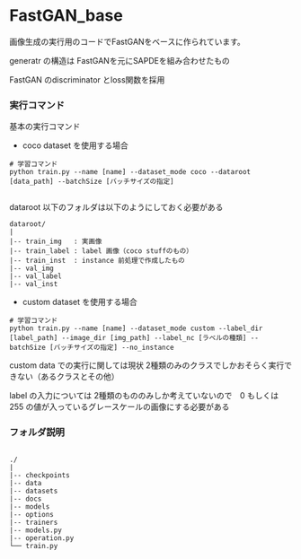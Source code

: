 
# FastGAN_base

画像生成の実行用のコードでFastGANをベースに作られています。

generatr の構造は FastGANを元にSAPDEを組み合わせたもの

FastGAN のdiscriminator とloss関数を採用

### 実行コマンド

基本の実行コマンド

- coco dataset を使用する場合

```
# 学習コマンド
python train.py --name [name] --dataset_mode coco --dataroot [data_path] --batchSize [バッチサイズの指定] 


```

dataroot 以下のフォルダは以下のようにしておく必要がある

```
dataroot/
|
|-- train_img   : 実画像
|-- train_label : label 画像（coco stuffのもの）
|-- train_inst  : instance 前処理で作成したもの
|-- val_img
|-- val_label
|-- val_inst

```

<!-- 
テストコマンドについて
以下のもので追加に指定することも可能、他にもある
```
--results_dir : 結果の出力先
--how_many    : 出力する画像枚数（生成する枚数）
--which_epoch : いつのモデルを使うか（指定がなければdefaltで最後のものが使われる）

``` -->

- custom dataset を使用する場合

```
# 学習コマンド
python train.py --name [name] --dataset_mode custom --label_dir [label_path] --image_dir [img_path] --label_nc [ラベルの種類] --batchSize [バッチサイズの指定] --no_instance

```

custom data での実行に関しては現状 2種類のみのクラスでしかおそらく実行できない（あるクラスとその他）

label の入力については 2種類のもののみしか考えていないので　0 もしくは 255 の値が入っているグレースケールの画像にする必要がある



### フォルダ説明

```

./
|
|-- checkpoints 
|-- data        
|-- datasets    
|-- docs
|-- models
|-- options
|-- trainers
|-- models.py
|-- operation.py
└── train.py
```
